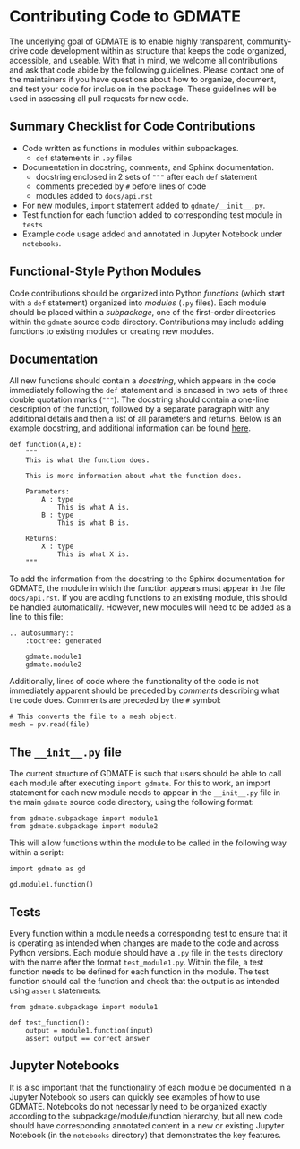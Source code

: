# Contributing Code to GDMATE #
The underlying goal of GDMATE is to enable highly transparent, community-drive code development within as structure that keeps the code organized, accessible, and useable. With that in mind, we welcome all contributions and ask that code abide by the following guidelines. Please contact one of the maintainers if you have questions about how to organize, document, and test your code for inclusion in the package. These guidelines will be used in assessing all pull requests for new code.

## Summary Checklist for Code Contributions ##
* Code written as functions in modules within subpackages.
    - `def` statements in `.py` files
* Documentation in docstring, comments, and Sphinx documentation.
    - docstring enclosed in 2 sets of `"""` after each `def` statement
    - comments preceded by `#` before lines of code
    - modules added to `docs/api.rst`
*  For new modules, `import` statement added to `gdmate/__init__.py`.
* Test function for each function added to corresponding test module in `tests`
* Example code usage added and annotated in Jupyter Notebook under `notebooks`.


## Functional-Style Python Modules ##
Code contributions should be organized into Python _functions_ (which start with a `def` statement) organized into _modules_ (`.py` files). Each module should be placed within a _subpackage_, one of the first-order directories within the `gdmate` source code directory. Contributions may include adding functions to existing modules or creating new modules. 

## Documentation ##
All new functions should contain a _docstring_, which appears in the code immediately following the `def` statement and is encased in two sets of three double quotation marks (`"""`). The docstring should contain a one-line description of the function, followed by a separate paragraph with any additional details and then a list of all parameters and returns. Below is an example docstring, and additional information can be found [here](https://peps.python.org/pep-0257/).
```
def function(A,B):
    """
    This is what the function does.

    This is more information about what the function does.

    Parameters:
        A : type
            This is what A is.
        B : type
            This is what B is.
    
    Returns:
        X : type
            This is what X is.
    """
```
To add the information from the docstring to the Sphinx documentation for GDMATE, the module in which the function appears must appear in the file `docs/api.rst`. If you are adding functions to an existing module, this should be handled automatically. However, new modules will need to be added as a line to this file:

```
.. autosummary::
    :toctree: generated

    gdmate.module1
    gdmate.module2
```

Additionally, lines of code where the functionality of the code is not immediately apparent should be preceded by _comments_ describing what the code does. Comments are preceded by the `#` symbol:
```
# This converts the file to a mesh object.
mesh = pv.read(file)
```
## The `__init__.py` file ##
The current structure of GDMATE is such that users should be able to call each module after executing `import gdmate`. For this to work, an import statement for each new module needs to appear in the `__init__.py` file in the main `gdmate` source code directory, using the following format:
```
from gdmate.subpackage import module1
from gdmate.subpackage import module2
```
This will allow functions within the module to be called in the following way within a script:
```
import gdmate as gd

gd.module1.function()
```

## Tests ##
Every function within a module needs a corresponding test to ensure that it is operating as intended when changes are made to the code and across Python versions. Each module should have a `.py` file in the `tests` directory with the name after the format `test_module1.py`. Within the file, a test function needs to be defined for each function in the module. The test function should call the function and check that the output is as intended using `assert` statements:
```
from gdmate.subpackage import module1

def test_function():
    output = module1.function(input)
    assert output == correct_answer
```
## Jupyter Notebooks ##
It is also important that the functionality of each module be documented in a Jupyter Notebook so users can quickly see examples of how to use GDMATE. Notebooks do not necessarily need to be organized exactly according to the subpackage/module/function hierarchy, but all new code should have corresponding annotated content in a new or existing Jupyter Notebook (in the `notebooks` directory) that demonstrates the key features.

